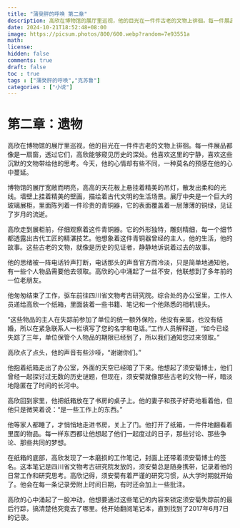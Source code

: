 ```yaml
---
title: "蒲癸胓的呼唤 第二章"
description: 高欣在博物馆的展厅里巡视，他的目光在一件件古老的文物上徘徊。每一件展品都像是一扇窗，透过它们，高欣能够窥见历史的深处。他喜欢这里的宁静，喜欢这些沉默的文物带给他的思考。今天，他的心情却有些不同，一种莫名的预感在他的心中蔓延。
date: 2024-10-21T18:52:48+08:00
image: https://picsum.photos/800/600.webp?random=7e93551a
math: 
license: 
hidden: false
comments: true
draft: false
toc : true
tags : ["蒲癸胓的呼唤","克苏鲁"]
categories : ["小说"]
---
```

# 第二章：遗物

高欣在博物馆的展厅里巡视，他的目光在一件件古老的文物上徘徊。每一件展品都像是一扇窗，透过它们，高欣能够窥见历史的深处。他喜欢这里的宁静，喜欢这些沉默的文物带给他的思考。今天，他的心情却有些不同，一种莫名的预感在他的心中蔓延。

博物馆的展厅宽敞而明亮，高高的天花板上悬挂着精美的吊灯，散发出柔和的光线。墙壁上挂着精美的壁画，描绘着古代文明的生活场景。展厅中央是一个巨大的玻璃展柜，里面陈列着一件珍贵的青铜器，它的表面覆盖着一层薄薄的铜绿，见证了岁月的流逝。

高欣走到展柜前，仔细观察着这件青铜器。它的外形独特，雕刻精细，每一个细节都透露出古代工匠的精湛技艺。他想象着这件青铜器曾经的主人，他的生活，他的故事。这些古老的文物，就像是历史的见证者，静静地诉说着过去的故事。

他的思绪被一阵电话铃声打断，电话那头的声音官方而冷淡，只是简单地通知他，有一些个人物品需要他去领取。高欣的心中涌起了一丝不安，他联想到了多年前的一位老朋友。

他匆匆结束了工作，驱车前往四川省文物考古研究院。综合处的办公室里，工作人员递给高欣一个纸箱，里面装着一些书籍、笔记和一个他熟悉的相机镜头。

“这些物品的主人在失踪前参加了单位的统一额外保险，他没有亲属，也没有结婚，所以在紧急联系人一栏填写了您的名字和电话。”工作人员解释道，“如今已经失踪了三年，单位保管个人物品的期限已经到了，所以我们通知您过来领取。”

高欣点了点头，他的声音有些沙哑，“谢谢你们。”

他抱着纸箱走出了办公室，外面的天空已经暗了下来。他想起了须安菊博士，他们曾经一起探讨过无数的历史谜题，但现在，须安菊就像那些古老的文物一样，暗淡地隐匿在了时间的长河中。

高欣回到家里，他把纸箱放在了书房的桌子上。他的妻子和孩子好奇地看着他，但他只是微笑着说：“是一些工作上的东西。”

他等家人都睡了，才悄悄地走进书房，关上了门。他打开了纸箱，一件件地翻看着里面的物品。每一样东西都让他想起了他们一起度过的日子，那些讨论、那些争论、那些共同的梦想。

在纸箱的底部，高欣发现了一本磨损的工作笔记，封面上还带着须安菊博士的签名。这本笔记是四川省文物考古研究院发放的，须安菊总是随身携带，记录着他的日常工作和研究思考。高欣记得，须安菊有着严谨的研究习惯，从大学时期就开始了。他会在每一条记录旁附上时间日期，有时还会加上一些批注。

高欣的心中涌起了一股冲动，他想要通过这些笔记的内容来锁定须安菊失踪前的最后行踪，搞清楚他究竟去了哪里。他开始翻阅笔记本，直到找到了2017年6月7日的记录。
 

